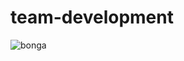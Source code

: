 # team-development

![bonga](https://user-images.githubusercontent.com/29174394/155002171-7d245102-443d-4cb7-b91c-20c370515c76.png)
